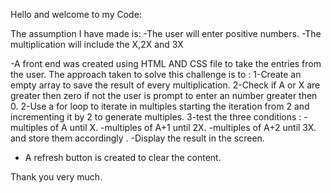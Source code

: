 
Hello and welcome to my Code:

The assumption I have made is:
 -The user will enter positive numbers.
 -The multiplication will include the X,2X and 3X

-A front end was created using HTML AND CSS file to take the entries from the user.
The approach taken to solve this challenge is to :
1-Create an empty array to save the result of every multiplication.
2-Check if A or X are greater then zero if not the user is prompt to enter  an number greater then 0.
2-Use a for loop to iterate in multiples starting the iteration from 2 and incrementing it by 2 to generate multiples.
3-test the three conditions :
 -multiples of A until X.
 -multiples of A+1 until 2X.
 -multiples of A+2 until 3X.
 and store them accordingly .
 -Display the result in the screen.
 - A refresh button is created to clear the content.
 
 Thank you very much.
 
